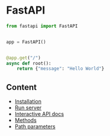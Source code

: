 # FastAPI

```python
from fastapi import FastAPI


app = FastAPI()


@app.get("/")
async def root():
    return {"message": "Hello World"}
```

## Content

- [Installation](installation.md)
- [Run server](run_server.md)
- [Interactive API docs](api_docs.md)
- [Methods](methods.md)
- [Path parameters](path_parameters.md)
